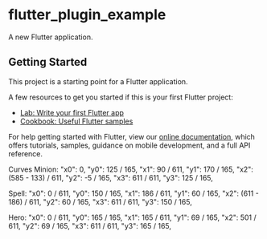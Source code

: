 # flutter_plugin_example

A new Flutter application.

## Getting Started

This project is a starting point for a Flutter application.

A few resources to get you started if this is your first Flutter project:

- [Lab: Write your first Flutter app](https://flutter.dev/docs/get-started/codelab)
- [Cookbook: Useful Flutter samples](https://flutter.dev/docs/cookbook)

For help getting started with Flutter, view our
[online documentation](https://flutter.dev/docs), which offers tutorials,
samples, guidance on mobile development, and a full API reference.

Curves
Minion:
"x0": 0,
"y0": 125 / 165,
"x1": 90 / 611,
"y1": 170 / 165,
"x2": (585 - 133) / 611,
"y2": -5 / 165,
"x3": 611 / 611,
"y3": 125 / 165,

Spell:
"x0": 0 / 611,
"y0": 150 / 165,
"x1": 186 / 611,
"y1": 60 / 165,
"x2": (611 - 186) / 611,
"y2": 60 / 165,
"x3": 611 / 611,
"y3": 150 / 165,

Hero:
"x0": 0 / 611,
"y0": 165 / 165,
"x1": 165 / 611,
"y1": 69 / 165,
"x2": 501 / 611,
"y2": 69 / 165,
"x3": 611 / 611,
"y3": 165 / 165,
